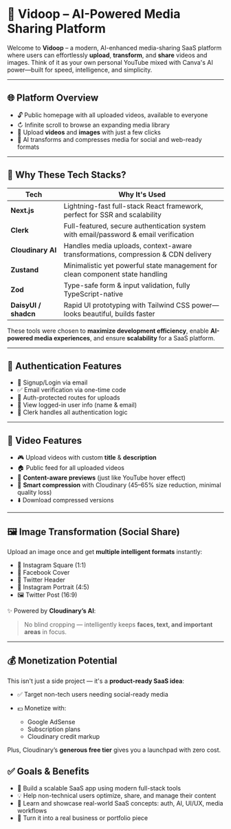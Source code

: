 # 🎥 Vidoop – AI-Powered Media Sharing Platform

Welcome to **Vidoop** – a modern, AI-enhanced media-sharing SaaS platform where users can effortlessly **upload**, **transform**, and **share** videos and images. Think of it as your own personal YouTube mixed with Canva's AI power—built for speed, intelligence, and simplicity.

---

## 🌐 Platform Overview

* 🔓 Public homepage with all uploaded videos, available to everyone
* ↻ Infinite scroll to browse an expanding media library
* 📄 Upload **videos** and **images** with just a few clicks
* 🧠 AI transforms and compresses media for social and web-ready formats

---

## 🧹 Why These Tech Stacks?

| Tech                 | Why It's Used                                                                        |
| -------------------- | ------------------------------------------------------------------------------------ |
| **Next.js**          | Lightning-fast full-stack React framework, perfect for SSR and scalability           |
| **Clerk**            | Full-featured, secure authentication system with email/password & email verification |
| **Cloudinary AI**    | Handles media uploads, context-aware transformations, compression & CDN delivery     |
| **Zustand**          | Minimalistic yet powerful state management for clean component state handling        |
| **Zod**              | Type-safe form & input validation, fully TypeScript-native                           |
| **DaisyUI / shadcn** | Rapid UI prototyping with Tailwind CSS power—looks beautiful, builds faster          |

These tools were chosen to **maximize development efficiency**, enable **AI-powered media experiences**, and ensure **scalability** for a SaaS platform.

---

## 🔐 Authentication Features

* 📨 Signup/Login via email
* ✅ Email verification via one-time code
* 🔐 Auth-protected routes for uploads
* 👤 View logged-in user info (name & email)
* 💼 Clerk handles all authentication logic

---

## 🎩 Video Features

* 🎮 Upload videos with custom **title** & **description**
* 🏠 Public feed for all uploaded videos
* 🧠 **Content-aware previews** (just like YouTube hover effect)
* 💾 **Smart compression** with Cloudinary (45–65% size reduction, minimal quality loss)
* ⬇️ Download compressed versions

---

## 🖼️ Image Transformation (Social Share)

Upload an image once and get **multiple intelligent formats** instantly:

* 📸 Instagram Square (1:1)
* 📘 Facebook Cover
* 🕎 Twitter Header
* 📱 Instagram Portrait (4:5)
* 🖼️ Twitter Post (16:9)

✨ Powered by **Cloudinary’s AI**:

> No blind cropping — intelligently keeps **faces, text, and important areas** in focus.

---

## 💰 Monetization Potential

This isn't just a side project — it's a **product-ready SaaS idea**:

* ✅ Target non-tech users needing social-ready media
* 💵 Monetize with:

  * Google AdSense
  * Subscription plans
  * Cloudinary credit markup

Plus, Cloudinary’s **generous free tier** gives you a launchpad with zero cost.


## ✅ Goals & Benefits

* 🚀 Build a scalable SaaS app using modern full-stack tools
* 💡 Help non-technical users optimize, share, and manage their content
* 🎯 Learn and showcase real-world SaaS concepts: auth, AI, UI/UX, media workflows
* 💼 Turn it into a real business or portfolio piece
